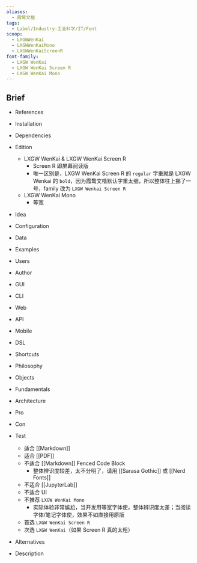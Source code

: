 ```yaml
---
aliases:
  - 霞鹜文楷
tags:
  - Label/Industry-工业科学/IT/Font
scoop:
  - LXGWWenKai
  - LXGWWenKaiMono
  - LXGWWenKaiScreenR
font-family:
  - LXGW WenKai
  - LXGW WenKai Screen R
  - LXGW WenKai Mono
---
```


## Brief

- References

- Installation

- Dependencies

- Edition
    - LXGW WenKai & LXGW WenKai Screen R
        - Screen R 即屏幕阅读版
        - 唯一区别是，LXGW WenKai Screen R 的 `regular` 字重就是 LXGW Wenkai 的 `bold`，因为霞鹜文楷默认字重太细，所以整体往上挪了一号，family 改为 `LXGW Wenkai Screen R`
    - LXGW WenKai Mono
        - 等宽

- Idea

- Configuration

- Data

- Examples

- Users

- Author

- GUI

- CLI

- Web

- API

- Mobile

- DSL

- Shortcuts

- Philosophy

- Objects

- Fundamentals

- Architecture

- Pro

- Con

- Test
    - 适合 [[Markdown]]
    - 适合 [[PDF]]
    - 不适合 [[Markdown]] Fenced Code Block
        - 整体辨识度较差，太不分明了，请用 [[Sarasa Gothic]] 或 [[Nerd Fonts]]
    - 不适合 [[JupyterLab]]
    - 不适合 UI
    - 不推荐 `LXGW WenKai Mono`
        - 实际体验非常尴尬，当开发用等宽字体使，整体辨识度太差；当阅读字体/笔记字体使，效果不如直接用原版
    - 首选 `LXGW WenKai Screen R`
    - 次选 `LXGW WenKai`（如果 Screen R 真的太粗）

- Alternatives

- Description
